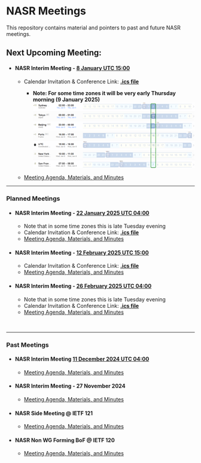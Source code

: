 # NASR Meetings

This repository contains material and pointers to past and future NASR meetings.

## Next Upcoming Meeting:


- #### NASR Interim Meeting - [8 January UTC 15:00](https://www.worldtimebuddy.com/?qm=1&lid=100,5391959,5128581,2988507,1816670,1850147&h=100&date=2025-1-8&sln=15-16&hf=1)

    - Calendar Invitation & Conference Link: **[.ics file](./NASR-Interim-08-Jan-2025/Material/NASR-08012025.ics)** 
         - **Note: For some time zones it will be very early Thursday morning (9 January 2025)** 
        ![image Meeting Time Zone](./NASR-Interim-08-Jan-2025/Material/NASR-08012025-TZ.png)

    - [Meeting Agenda, Materials, and Minutes](./NASR-Interim-08-Jan-2025/README.md)


---

### Planned Meetings

- #### NASR Interim Meeting - [22 January 2025 UTC 04:00](https://www.worldtimebuddy.com/?qm=1&lid=100,5391959,5128581,2988507,1816670,1850147&h=100&date=2025-1-22&sln=4-5&hf=1) 
    - Note that in some time zones this is late Tuesday evening
    - Calendar Invitation & Conference Link: **[.ics file](./NASR-Interim-22-Jan-2025/Material/NASR-22012025.ics)** 
   - [Meeting Agenda, Materials, and Minutes](./NASR-Interim-22-Jan-2025/README.md)

- #### NASR Interim Meeting - [12 February 2025 UTC 15:00](https://www.worldtimebuddy.com/?qm=1&lid=100,5391959,5128581,2988507,1816670,1850147&h=100&date=2025-2-12&sln=15-16&hf=1)
    - Calendar Invitation & Conference Link: **[.ics file](./NASR-Interim-12-Feb-2025/Material/NASR-12022025.ics)** 
   - [Meeting Agenda, Materials, and Minutes](./NASR-Interim-12-Feb-2025/README.md)

- #### NASR Interim Meeting - [26 February 2025 UTC 04:00](https://www.worldtimebuddy.com/?qm=1&lid=100,5391959,5128581,2988507,1816670,1850147&h=100&date=2025-2-26&sln=4-5&hf=1) 
    - Note that in some time zones this is late Tuesday evening
    - Calendar Invitation & Conference Link: **[.ics file](./NASR-Interim-26-Feb-2025/Material/NASR-26022025.ics)** 
   - [Meeting Agenda, Materials, and Minutes](./NASR-Interim-26-Feb-2025/README.md)
<br>

---

### Past Meetings

- #### NASR Interim Meeting [11 December 2024 UTC 04:00](https://www.worldtimebuddy.com/?qm=1&lid=100,5391959,5128581,2988507,1816670,1850147&h=100&date=2024-12-11&sln=4-5&hf=1)
  
    - [Meeting Agenda, Materials, and Minutes](./NASR-Interim-11-Dec-2024/README.md)

- #### NASR Interim Meeting - 27 November 2024
    - [Meeting Agenda, Materials, and Minutes](./NASR-Interim-27-Nov-2024/README.md)

- #### NASR Side Meeting @ IETF 121
    - [Meeting Agenda, Materials, and Minutes](./IETF-121-Side-Meeting/README.md)

- #### NASR Non WG Forming BoF @ IETF 120
    - [Meeting Agenda, Materials, and Minutes](https://datatracker.ietf.org/meeting/120/session/nasr)
